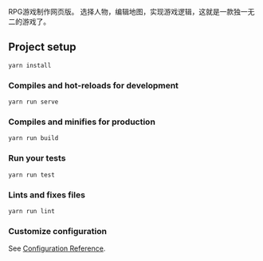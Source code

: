 RPG游戏制作网页版。
选择人物，编辑地图，实现游戏逻辑，这就是一款独一无二的游戏了。

## Project setup
```
yarn install
```

### Compiles and hot-reloads for development
```
yarn run serve
```

### Compiles and minifies for production
```
yarn run build
```

### Run your tests
```
yarn run test
```

### Lints and fixes files
```
yarn run lint
```

### Customize configuration
See [Configuration Reference](https://cli.vuejs.org/config/).
